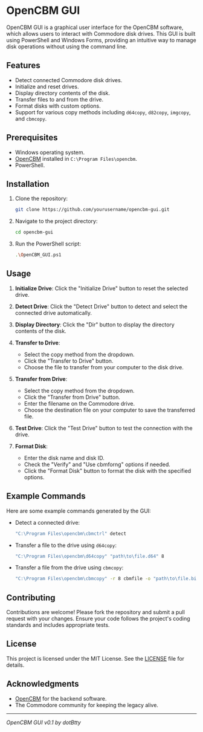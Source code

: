 # OpenCBM GUI

OpenCBM GUI is a graphical user interface for the OpenCBM software, which allows users to interact with Commodore disk drives. This GUI is built using PowerShell and Windows Forms, providing an intuitive way to manage disk operations without using the command line.

## Features

- Detect connected Commodore disk drives.
- Initialize and reset drives.
- Display directory contents of the disk.
- Transfer files to and from the drive.
- Format disks with custom options.
- Support for various copy methods including `d64copy`, `d82copy`, `imgcopy`, and `cbmcopy`.

## Prerequisites

- Windows operating system.
- [OpenCBM](http://spiro.trikaliotis.net/opencbm) installed in `C:\Program Files\opencbm`.
- PowerShell.

## Installation

1. Clone the repository:
    ```sh
    git clone https://github.com/yourusername/opencbm-gui.git
    ```

2. Navigate to the project directory:
    ```sh
    cd opencbm-gui
    ```

3. Run the PowerShell script:
    ```sh
    .\OpenCBM_GUI.ps1
    ```

## Usage

1. **Initialize Drive**: Click the "Initialize Drive" button to reset the selected drive.

2. **Detect Drive**: Click the "Detect Drive" button to detect and select the connected drive automatically.

3. **Display Directory**: Click the "Dir" button to display the directory contents of the disk.

4. **Transfer to Drive**:
    - Select the copy method from the dropdown.
    - Click the "Transfer to Drive" button.
    - Choose the file to transfer from your computer to the disk drive.

5. **Transfer from Drive**:
    - Select the copy method from the dropdown.
    - Click the "Transfer from Drive" button.
    - Enter the filename on the Commodore drive.
    - Choose the destination file on your computer to save the transferred file.

6. **Test Drive**: Click the "Test Drive" button to test the connection with the drive.

7. **Format Disk**:
    - Enter the disk name and disk ID.
    - Check the "Verify" and "Use cbmforng" options if needed.
    - Click the "Format Disk" button to format the disk with the specified options.

## Example Commands

Here are some example commands generated by the GUI:

- Detect a connected drive:
    ```sh
    "C:\Program Files\opencbm\cbmctrl" detect
    ```

- Transfer a file to the drive using `d64copy`:
    ```sh
    "C:\Program Files\opencbm\d64copy" "path\to\file.d64" 8
    ```

- Transfer a file from the drive using `cbmcopy`:
    ```sh
    "C:\Program Files\opencbm\cbmcopy" -r 8 cbmfile -o "path\to\file.bin"
    ```

## Contributing

Contributions are welcome! Please fork the repository and submit a pull request with your changes. Ensure your code follows the project's coding standards and includes appropriate tests.

## License

This project is licensed under the MIT License. See the [LICENSE](LICENSE) file for details.

## Acknowledgments

- [OpenCBM](http://spiro.trikaliotis.net/opencbm) for the backend software.
- The Commodore community for keeping the legacy alive.

---

*OpenCBM GUI v0.1 by dotBtty*

